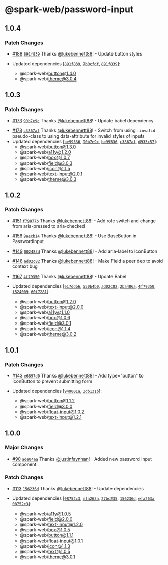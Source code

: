 # @spark-web/password-input

## 1.0.4

### Patch Changes

- [#188](https://github.com/brighte-labs/spark-web/pull/188)
  [`891f839`](https://github.com/brighte-labs/spark-web/commit/891f839c5a5608d771183189cb12116a60f66209)
  Thanks [@lukebennett88](https://github.com/lukebennett88)! - Update button
  styles

- Updated dependencies
  [[`891f839`](https://github.com/brighte-labs/spark-web/commit/891f839c5a5608d771183189cb12116a60f66209),
  [`7b0cfdf`](https://github.com/brighte-labs/spark-web/commit/7b0cfdf6fb4d32b86e00050d8869ac2b9787cf41),
  [`891f839`](https://github.com/brighte-labs/spark-web/commit/891f839c5a5608d771183189cb12116a60f66209)]:
  - @spark-web/button@1.4.0
  - @spark-web/theme@3.0.4

## 1.0.3

### Patch Changes

- [#173](https://github.com/brighte-labs/spark-web/pull/173)
  [`90b7e9c`](https://github.com/brighte-labs/spark-web/commit/90b7e9cf4eb7e864d765c74b22c3dedf3d262e25)
  Thanks [@lukebennett88](https://github.com/lukebennett88)! - Update babel
  dependency

* [#178](https://github.com/brighte-labs/spark-web/pull/178)
  [`c3867af`](https://github.com/brighte-labs/spark-web/commit/c3867af7b77dfae3580ab63a5d5c9e8452f2da62)
  Thanks [@lukebennett88](https://github.com/lukebennett88)! - Switch from using
  `:invalid` pseudo-class to using data-attribute for invalid styles of inputs
* Updated dependencies
  [[`be99536`](https://github.com/brighte-labs/spark-web/commit/be99536abb56dd26e5c9a1703e6df9c7860b449b),
  [`90b7e9c`](https://github.com/brighte-labs/spark-web/commit/90b7e9cf4eb7e864d765c74b22c3dedf3d262e25),
  [`be99536`](https://github.com/brighte-labs/spark-web/commit/be99536abb56dd26e5c9a1703e6df9c7860b449b),
  [`c3867af`](https://github.com/brighte-labs/spark-web/commit/c3867af7b77dfae3580ab63a5d5c9e8452f2da62),
  [`d935c57`](https://github.com/brighte-labs/spark-web/commit/d935c57c2302700e8a2332b757d38220b9c47f84)]:
  - @spark-web/button@1.3.0
  - @spark-web/a11y@1.2.0
  - @spark-web/box@1.0.7
  - @spark-web/field@3.0.3
  - @spark-web/icon@1.1.5
  - @spark-web/text-input@2.0.1
  - @spark-web/theme@3.0.3

## 1.0.2

### Patch Changes

- [#151](https://github.com/brighte-labs/spark-web/pull/151)
  [`f79877b`](https://github.com/brighte-labs/spark-web/commit/f79877ba962f9cae429e7dcf1c708a488768ae21)
  Thanks [@lukebennett88](https://github.com/lukebennett88)! - Add role switch
  and change from aria-pressed to aria-checked

* [#156](https://github.com/brighte-labs/spark-web/pull/156)
  [`9aecb14`](https://github.com/brighte-labs/spark-web/commit/9aecb14283974a8813c469057e186655ac7fffd7)
  Thanks [@lukebennett88](https://github.com/lukebennett88)! - Use BaseButton in
  PasswordInput

- [#149](https://github.com/brighte-labs/spark-web/pull/149)
  [`002483d`](https://github.com/brighte-labs/spark-web/commit/002483d7ad466519f7c8130606c8762462629ece)
  Thanks [@lukebennett88](https://github.com/lukebennett88)! - Add aria-label to
  IconButton

* [#148](https://github.com/brighte-labs/spark-web/pull/148)
  [`ad02c82`](https://github.com/brighte-labs/spark-web/commit/ad02c8279d3813956d9372db5a69c361482b7f72)
  Thanks [@lukebennett88](https://github.com/lukebennett88)! - Make Field a peer
  dep to avoid context bug

- [#167](https://github.com/brighte-labs/spark-web/pull/167)
  [`4f79350`](https://github.com/brighte-labs/spark-web/commit/4f793508fdb43ddd452f0d59a3126101f9fa5459)
  Thanks [@lukebennett88](https://github.com/lukebennett88)! - Update Babel

- Updated dependencies
  [[`e17ddb6`](https://github.com/brighte-labs/spark-web/commit/e17ddb6328a792bd5905cff20ced5907ca055f82),
  [`550b4b0`](https://github.com/brighte-labs/spark-web/commit/550b4b0509aba1f37d20fa8205ae01b2383eec5e),
  [`ad02c82`](https://github.com/brighte-labs/spark-web/commit/ad02c8279d3813956d9372db5a69c361482b7f72),
  [`2ba486a`](https://github.com/brighte-labs/spark-web/commit/2ba486a504bd0704935aaad2b8442907dc1899ac),
  [`4f79350`](https://github.com/brighte-labs/spark-web/commit/4f793508fdb43ddd452f0d59a3126101f9fa5459),
  [`f524009`](https://github.com/brighte-labs/spark-web/commit/f5240098cf731b0a2e351b7b585711e893a33736),
  [`60f7281`](https://github.com/brighte-labs/spark-web/commit/60f7281c4a194d934a2ce561cad47e737b0fb48e)]:
  - @spark-web/button@1.2.0
  - @spark-web/text-input@2.0.0
  - @spark-web/a11y@1.1.0
  - @spark-web/box@1.0.6
  - @spark-web/field@3.0.1
  - @spark-web/icon@1.1.4
  - @spark-web/theme@3.0.2

## 1.0.1

### Patch Changes

- [#143](https://github.com/brighte-labs/spark-web/pull/143)
  [`e6897d0`](https://github.com/brighte-labs/spark-web/commit/e6897d0dab1e444f3aa2b7ed8e65841bb7defb76)
  Thanks [@lukebennett88](https://github.com/lukebennett88)! - Add type="button"
  to IconButton to prevent submitting form

- Updated dependencies
  [[`949001a`](https://github.com/brighte-labs/spark-web/commit/949001aca3304a4f13750885575de8ec9e8503b3),
  [`3db131b`](https://github.com/brighte-labs/spark-web/commit/3db131bfadbc4149d05b7c74be1a3e68cdd5b18f)]:
  - @spark-web/button@1.1.2
  - @spark-web/field@3.0.0
  - @spark-web/float-input@1.0.2
  - @spark-web/text-input@1.2.1

## 1.0.0

### Major Changes

- [#90](https://github.com/brighte-labs/spark-web/pull/90)
  [`ade04aa`](https://github.com/brighte-labs/spark-web/commit/ade04aa75437c942b4ea6849a0d0584727f439d1)
  Thanks [@justinfaynhan](https://github.com/justinfaynhan)! - Added new
  password input component.

### Patch Changes

- [#113](https://github.com/brighte-labs/spark-web/pull/113)
  [`156236d`](https://github.com/brighte-labs/spark-web/commit/156236d2474aee66a0b8e2030635f9c08a5b78ba)
  Thanks [@lukebennett88](https://github.com/lukebennett88)! - Update
  dependencies

- Updated dependencies
  [[`08752c3`](https://github.com/brighte-labs/spark-web/commit/08752c350b53cde0657ec32f03f9932dec835e33),
  [`efa263a`](https://github.com/brighte-labs/spark-web/commit/efa263aee2c33297edb19203ae1d82abd99d298d),
  [`27bc235`](https://github.com/brighte-labs/spark-web/commit/27bc235168b09bf8c03710b5fcde6ea0fd70824c),
  [`156236d`](https://github.com/brighte-labs/spark-web/commit/156236d2474aee66a0b8e2030635f9c08a5b78ba),
  [`efa263a`](https://github.com/brighte-labs/spark-web/commit/efa263aee2c33297edb19203ae1d82abd99d298d),
  [`08752c3`](https://github.com/brighte-labs/spark-web/commit/08752c350b53cde0657ec32f03f9932dec835e33)]:
  - @spark-web/a11y@1.0.5
  - @spark-web/field@2.0.0
  - @spark-web/text-input@1.2.0
  - @spark-web/box@1.0.5
  - @spark-web/button@1.1.1
  - @spark-web/float-input@1.0.1
  - @spark-web/icon@1.1.3
  - @spark-web/text@1.0.5
  - @spark-web/theme@3.0.1
